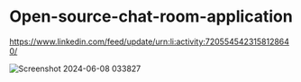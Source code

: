 # Open-source-chat-room-application
https://www.linkedin.com/feed/update/urn:li:activity:7205545423158128640/

![Screenshot 2024-06-08 033827](https://github.com/Constadin/Open-source-chat-room-application/assets/114903866/edaae918-20f2-4e1d-8852-1f623e909e39)






